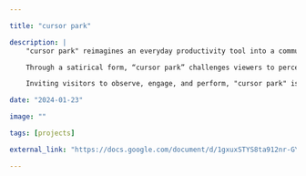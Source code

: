 ```yaml
---

title: "cursor park"

description: |
    "cursor park" reimagines an everyday productivity tool into a communal canvas. This piece takes its cue from the whimsical 'cursor park' trend, an ASCII art that serves as a virtual resting place for cursors in a shared document, emerging as a collective moment of stillness amidst the digital hustle.

    Through a satirical form, “cursor park” challenges viewers to perceive our everyday digital actions and interactions as artistic expressions comparable to fine art. Co-opting a space traditionally dedicated to long lines of text towards optimizing efficiency, this piece gives space for the cursors, our digital embodiments, to become the storytellers in an ongoing performance. Each cursor embodies an individual's presence, their movements composing a narrative of coexistence.

    Inviting visitors to observe, engage, and perform, "cursor park" is a testament to the collective narrative we create in our interconnected digital landscape, a narrative crafted with our very presence.

date: "2024-01-23"

image: ""

tags: [projects]

external_link: "https://docs.google.com/document/d/1gxuxSTYS8ta912nr-GY7wToVM3yFe-PFXDa1NLQsSp8/edit"

---
```

